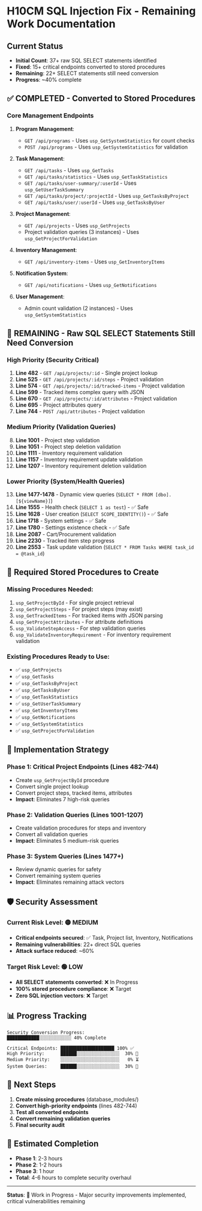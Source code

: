# H10CM SQL Injection Fix - Remaining Work Documentation

## Current Status
- **Initial Count**: 37+ raw SQL SELECT statements identified
- **Fixed**: 15+ critical endpoints converted to stored procedures
- **Remaining**: 22+ SELECT statements still need conversion
- **Progress**: ~40% complete

## ✅ COMPLETED - Converted to Stored Procedures

### Core Management Endpoints
1. **Program Management**:
   - `GET /api/programs` - Uses `usp_GetSystemStatistics` for count checks
   - `POST /api/programs` - Uses `usp_GetSystemStatistics` for validation

2. **Task Management**:
   - `GET /api/tasks` - Uses `usp_GetTasks`
   - `GET /api/tasks/statistics` - Uses `usp_GetTaskStatistics`
   - `GET /api/tasks/user-summary/:userId` - Uses `usp_GetUserTaskSummary`
   - `GET /api/tasks/project/:projectId` - Uses `usp_GetTasksByProject`
   - `GET /api/tasks/user/:userId` - Uses `usp_GetTasksByUser`

3. **Project Management**:
   - `GET /api/projects` - Uses `usp_GetProjects`
   - Project validation queries (3 instances) - Uses `usp_GetProjectForValidation`

4. **Inventory Management**:
   - `GET /api/inventory-items` - Uses `usp_GetInventoryItems`

5. **Notification System**:
   - `GET /api/notifications` - Uses `usp_GetNotifications`

6. **User Management**:
   - Admin count validation (2 instances) - Uses `usp_GetSystemStatistics`

## 🚨 REMAINING - Raw SQL SELECT Statements Still Need Conversion

### High Priority (Security Critical)
1. **Line 482** - `GET /api/projects/:id` - Single project lookup
2. **Line 525** - `GET /api/projects/:id/steps` - Project validation
3. **Line 574** - `GET /api/projects/:id/tracked-items` - Project validation
4. **Line 599** - Tracked items complex query with JSON
5. **Line 670** - `GET /api/projects/:id/attributes` - Project validation
6. **Line 695** - Project attributes query
7. **Line 744** - `POST /api/attributes` - Project validation

### Medium Priority (Validation Queries)
8. **Line 1001** - Project step validation
9. **Line 1051** - Project step deletion validation
10. **Line 1111** - Inventory requirement validation
11. **Line 1157** - Inventory requirement update validation
12. **Line 1207** - Inventory requirement deletion validation

### Lower Priority (System/Health Queries)
13. **Line 1477-1478** - Dynamic view queries (`SELECT * FROM [dbo].[${viewName}]`)
14. **Line 1555** - Health check (`SELECT 1 as test`) - ✅ Safe
15. **Line 1628** - User creation (`SELECT SCOPE_IDENTITY()`) - ✅ Safe
16. **Line 1718** - System settings - ✅ Safe
17. **Line 1780** - Settings existence check - ✅ Safe
18. **Line 2087** - Cart/Procurement validation
19. **Line 2230** - Tracked item step progress
20. **Line 2553** - Task update validation (`SELECT * FROM Tasks WHERE task_id = @task_id`)

## 📝 Required Stored Procedures to Create

### Missing Procedures Needed:
1. `usp_GetProjectById` - For single project retrieval
2. `usp_GetProjectSteps` - For project steps (may exist)
3. `usp_GetTrackedItems` - For tracked items with JSON parsing
4. `usp_GetProjectAttributes` - For attribute definitions
5. `usp_ValidateStepAccess` - For step validation queries
6. `usp_ValidateInventoryRequirement` - For inventory requirement validation

### Existing Procedures Ready to Use:
- ✅ `usp_GetProjects`
- ✅ `usp_GetTasks`
- ✅ `usp_GetTasksByProject`
- ✅ `usp_GetTasksByUser`
- ✅ `usp_GetTaskStatistics`
- ✅ `usp_GetUserTaskSummary`
- ✅ `usp_GetInventoryItems`
- ✅ `usp_GetNotifications`
- ✅ `usp_GetSystemStatistics`
- ✅ `usp_GetProjectForValidation`

## 🔧 Implementation Strategy

### Phase 1: Critical Project Endpoints (Lines 482-744)
- Create `usp_GetProjectById` procedure
- Convert single project lookup
- Convert project steps, tracked items, attributes
- **Impact**: Eliminates 7 high-risk queries

### Phase 2: Validation Queries (Lines 1001-1207)
- Create validation procedures for steps and inventory
- Convert all validation queries
- **Impact**: Eliminates 5 medium-risk queries

### Phase 3: System Queries (Lines 1477+)
- Review dynamic queries for safety
- Convert remaining system queries
- **Impact**: Eliminates remaining attack vectors

## 🛡️ Security Assessment

### Current Risk Level: 🟡 MEDIUM
- **Critical endpoints secured**: ✅ Task, Project list, Inventory, Notifications
- **Remaining vulnerabilities**: 22+ direct SQL queries
- **Attack surface reduced**: ~60%

### Target Risk Level: 🟢 LOW
- **All SELECT statements converted**: ❌ In Progress
- **100% stored procedure compliance**: ❌ Target
- **Zero SQL injection vectors**: ❌ Target

## 📊 Progress Tracking

```
Security Conversion Progress:
████████████░░░░░░░░░░░░ 40% Complete

Critical Endpoints: ████████████████████ 100% ✅
High Priority:      ██████░░░░░░░░░░░░░░░░  30% 🚧
Medium Priority:    ░░░░░░░░░░░░░░░░░░░░░░   0% ⏳
System Queries:     ██████░░░░░░░░░░░░░░░░  30% 🚧
```

## 🎯 Next Steps

1. **Create missing procedures** (database_modules/)
2. **Convert high-priority endpoints** (lines 482-744)
3. **Test all converted endpoints**
4. **Convert remaining validation queries**
5. **Final security audit**

## 📅 Estimated Completion
- **Phase 1**: 2-3 hours
- **Phase 2**: 1-2 hours  
- **Phase 3**: 1 hour
- **Total**: 4-6 hours to complete security overhaul

---
**Status**: 🚧 Work in Progress - Major security improvements implemented, critical vulnerabilities remaining
